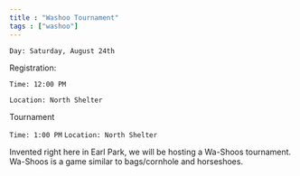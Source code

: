 ```yaml
---
title : "Washoo Tournament"
tags : ["washoo"]
---
```


`Day: Saturday, August 24th`

Registration:

`Time: 12:00 PM`

`Location: North Shelter`

Tournament

`Time: 1:00 PM`
`Location: North Shelter`

Invented right here in Earl Park, we will be hosting a Wa-Shoos tournament. Wa-Shoos is a game similar to bags/cornhole and horseshoes.